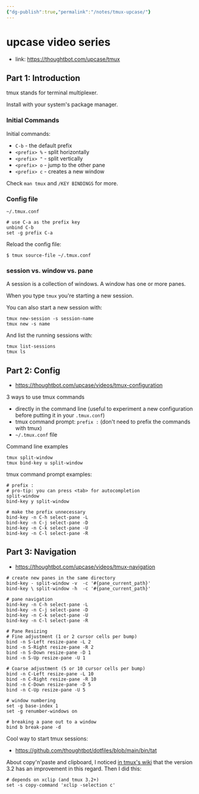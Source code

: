 ```yaml
---
{"dg-publish":true,"permalink":"/notes/tmux-upcase/"}
---
```


# upcase video series

- link: <https://thoughtbot.com/upcase/tmux>

## Part 1: Introduction

tmux stands for terminal multiplexer.

Install with your system's package manager.

### Initial Commands

Initial commands:
- `C-b` - the default prefix
- `<prefix> %` - split horizontally
- `<prefix> "` - split vertically
- `<prefix> o` - jump to the other pane
- `<prefix> c` - creates a new window

Check `man tmux` and `/KEY BINDINGS` for more.

### Config file

`~/.tmux.conf`
```
# use C-a as the prefix key
unbind C-b
set -g prefix C-a
```

Reload the config file:
```
$ tmux source-file ~/.tmux.conf
```


### session vs. window vs. pane

A session is a collection of windows. A window has one or more panes.

When you type `tmux` you're starting a new session.

You can also start a new session with:
```
tmux new-session -s session-name
tmux new -s name
```

And list the running sessions with:
```
tmux list-sessions
tmux ls
```


## Part 2: Config

- <https://thoughtbot.com/upcase/videos/tmux-configuration>

3 ways to use tmux commands

- directly in the command line (useful to experiment a new configuration before putting it in your `.tmux.conf`)
- tmux command prompt: `prefix :` (don't need to prefix the commands with tmux)
- `~/.tmux.conf` file

Command line examples
```
tmux split-window
tmux bind-key u split-window
```

tmux command prompt examples:
```
# prefix :
# pro-tip: you can press <tab> for autocompletion
split-window
bind-key y split-window

# make the prefix unnecessary
bind-key -n C-h select-pane -L
bind-key -n C-j select-pane -D
bind-key -n C-k select-pane -U
bind-key -n C-l select-pane -R
```


## Part 3: Navigation

- <https://thoughtbot.com/upcase/videos/tmux-navigation>

```
# create new panes in the same directory
bind-key - split-window -v  -c '#{pane_current_path}'
bind-key \ split-window -h  -c '#{pane_current_path}'

# pane navigation
bind-key -n C-h select-pane -L
bind-key -n C-j select-pane -D
bind-key -n C-k select-pane -U
bind-key -n C-l select-pane -R

# Pane Resizing
# Fine adjustment (1 or 2 cursor cells per bump)
bind -n S-Left resize-pane -L 2
bind -n S-Right resize-pane -R 2
bind -n S-Down resize-pane -D 1
bind -n S-Up resize-pane -U 1

# Coarse adjustment (5 or 10 cursor cells per bump)
bind -n C-Left resize-pane -L 10
bind -n C-Right resize-pane -R 10
bind -n C-Down resize-pane -D 5
bind -n C-Up resize-pane -U 5

# window numbering
set -g base-index 1
set -g renumber-windows on

# breaking a pane out to a window
bind b break-pane -d
```

Cool way to start tmux sessions:
- <https://github.com/thoughtbot/dotfiles/blob/main/bin/tat>


About copy'n'paste and clipboard, I noticed [in tmux's wiki](https://github.com/tmux/tmux/wiki/Clipboard) that the version 3.2 has an improvement in this regard. Then I did this:
```
# depends on xclip (and tmux 3.2+)
set -s copy-command 'xclip -selection c'
```
